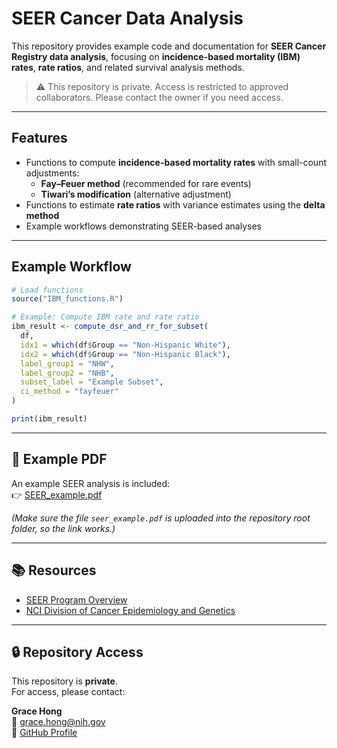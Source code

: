 # SEER Cancer Data Analysis

This repository provides example code and documentation for **SEER Cancer Registry data analysis**, focusing on **incidence-based mortality (IBM) rates**, **rate ratios**, and related survival analysis methods.

> ⚠️ This repository is private. Access is restricted to approved collaborators. Please contact the owner if you need access.

---

##  Features
- Functions to compute **incidence-based mortality rates** with small-count adjustments:
  - **Fay–Feuer method** (recommended for rare events)  
  - **Tiwari’s modification** (alternative adjustment)  
- Functions to estimate **rate ratios** with variance estimates using the **delta method**  
- Example workflows demonstrating SEER-based analyses  

---

## Example Workflow

```r
# Load functions
source("IBM_functions.R")

# Example: Compute IBM rate and rate ratio
ibm_result <- compute_dsr_and_rr_for_subset(
  df,
  idx1 = which(df$Group == "Non-Hispanic White"),
  idx2 = which(df$Group == "Non-Hispanic Black"),
  label_group1 = "NHW",
  label_group2 = "NHB",
  subset_label = "Example Subset",
  ci_method = "fayfeuer"
)

print(ibm_result)
```
---

## 📄 Example PDF

An example SEER analysis is included:  
👉 [SEER_example.pdf](SEER_example.pdf)  

*(Make sure the file `seer_example.pdf` is uploaded into the repository root folder, so the link works.)*

---

## 📚 Resources
- [SEER Program Overview](https://seer.cancer.gov/)  
- [NCI Division of Cancer Epidemiology and Genetics](https://dceg.cancer.gov/)  

---

## 🔒 Repository Access

This repository is **private**.  
For access, please contact:

**Grace Hong**  
📧 [grace.hong@nih.gov](mailto:grace.hong@nih.gov)  
🔗 [GitHub Profile](https://github.com/younghhk)  
